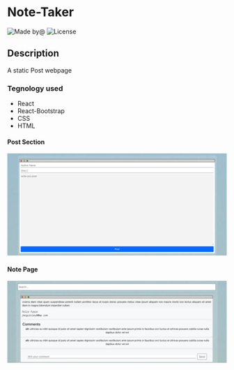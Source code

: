 # Note-Taker
![Made by@](https://img.shields.io/badge/License-hakeem235-red.svg)
![License](https://img.shields.io/badge/License-MIT-blue.svg)

## Description
A static Post webpage 

### Tegnology used

* React
* React-Bootstrap
* CSS
* HTML


#### Post Section 
![Screenshoot](/src/assets/img/post.png)
#### Note Page
![Screenshoot](/src/assets/img/search_postList_comment.png)
